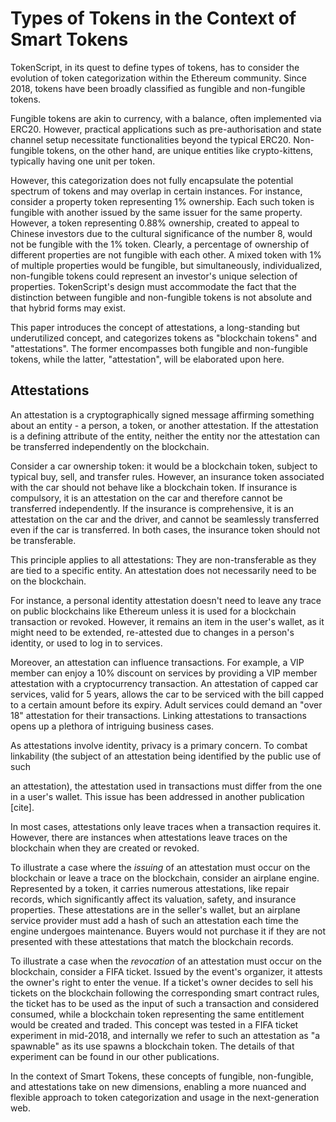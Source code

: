 # Types of Tokens in the Context of Smart Tokens

TokenScript, in its quest to define types of tokens, has to consider the evolution of token categorization within the Ethereum community. Since 2018, tokens have been broadly classified as fungible and non-fungible tokens.

Fungible tokens are akin to currency, with a balance, often implemented via ERC20. However, practical applications such as pre-authorisation and state channel setup necessitate functionalities beyond the typical ERC20. Non-fungible tokens, on the other hand, are unique entities like crypto-kittens, typically having one unit per token.

However, this categorization does not fully encapsulate the potential spectrum of tokens and may overlap in certain instances. For instance, consider a property token representing 1% ownership. Each such token is fungible with another issued by the same issuer for the same property. However, a token representing 0.88% ownership, created to appeal to Chinese investors due to the cultural significance of the number 8, would not be fungible with the 1% token. Clearly, a percentage of ownership of different properties are not fungible with each other. A mixed token with 1% of multiple properties would be fungible, but simultaneously, individualized, non-fungible tokens could represent an investor's unique selection of properties. TokenScript's design must accommodate the fact that the distinction between fungible and non-fungible tokens is not absolute and that hybrid forms may exist.

This paper introduces the concept of attestations, a long-standing but underutilized concept, and categorizes tokens as "blockchain tokens" and "attestations". The former encompasses both fungible and non-fungible tokens, while the latter, "attestation", will be elaborated upon here.

## Attestations

An attestation is a cryptographically signed message affirming something about an entity - a person, a token, or another attestation. If the attestation is a defining attribute of the entity, neither the entity nor the attestation can be transferred independently on the blockchain. 

Consider a car ownership token: it would be a blockchain token, subject to typical buy, sell, and transfer rules. However, an insurance token associated with the car should not behave like a blockchain token. If insurance is compulsory, it is an attestation on the car and therefore cannot be transferred independently. If the insurance is comprehensive, it is an attestation on the car and the driver, and cannot be seamlessly transferred even if the car is transferred. In both cases, the insurance token should not be transferable.

This principle applies to all attestations: They are non-transferable as they are tied to a specific entity. An attestation does not necessarily need to be on the blockchain. 

For instance, a personal identity attestation doesn't need to leave any trace on public blockchains like Ethereum unless it is used for a blockchain transaction or revoked. However, it remains an item in the user's wallet, as it might need to be extended, re-attested due to changes in a person's identity, or used to log in to services.

Moreover, an attestation can influence transactions. For example, a VIP member can enjoy a 10% discount on services by providing a VIP member attestation with a cryptocurrency transaction. An attestation of capped car services, valid for 5 years, allows the car to be serviced with the bill capped to a certain amount before its expiry. Adult services could demand an "over 18" attestation for their transactions. Linking attestations to transactions opens up a plethora of intriguing business cases.

As attestations involve identity, privacy is a primary concern. To combat linkability (the subject of an attestation being identified by the public use of such

an attestation), the attestation used in transactions must differ from the one in a user's wallet. This issue has been addressed in another publication [cite].

In most cases, attestations only leave traces when a transaction requires it. However, there are instances when attestations leave traces on the blockchain when they are created or revoked.

To illustrate a case where the *issuing* of an attestation must occur on the blockchain or leave a trace on the blockchain, consider an airplane engine. Represented by a token, it carries numerous attestations, like repair records, which significantly affect its valuation, safety, and insurance properties. These attestations are in the seller's wallet, but an airplane service provider must add a hash of such an attestation each time the engine undergoes maintenance. Buyers would not purchase it if they are not presented with these attestations that match the blockchain records.

To illustrate a case when the *revocation* of an attestation must occur on the blockchain, consider a FIFA ticket. Issued by the event's organizer, it attests the owner's right to enter the venue. If a ticket's owner decides to sell his tickets on the blockchain following the corresponding smart contract rules, the ticket has to be used as the input of such a transaction and considered consumed, while a blockchain token representing the same entitlement would be created and traded. This concept was tested in a FIFA ticket experiment in mid-2018, and internally we refer to such an attestation as "a spawnable" as its use spawns a blockchain token. The details of that experiment can be found in our other publications.

In the context of Smart Tokens, these concepts of fungible, non-fungible, and attestations take on new dimensions, enabling a more nuanced and flexible approach to token categorization and usage in the next-generation web.
